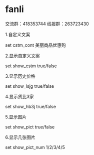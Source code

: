 # fanli

交流群：418353744 线报群：263723430

1.自定义文案

set cstm_cont    美丽商品优惠购

2.显示自定义文案

set show_cstm  true/false

3.显示历史价格

set show_lsjg    true/false 

4.显示货比3家

set show_hb3j    true/false

5.显示图片

set show_pict    true/false

6.显示几张图片

set show_pict_num 1/2/3/4/5                     
